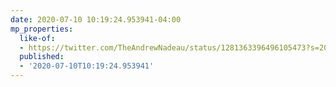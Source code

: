 ```yaml
---
date: 2020-07-10 10:19:24.953941-04:00
mp_properties:
  like-of:
  - https://twitter.com/TheAndrewNadeau/status/1281363396496105473?s=20
  published:
  - '2020-07-10T10:19:24.953941'
---
```


